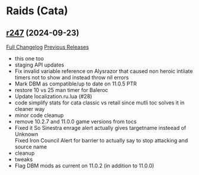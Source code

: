 # <DBM Mod> Raids (Cata)

## [r247](https://github.com/DeadlyBossMods/DBM-Cataclysm/tree/r247) (2024-09-23)
[Full Changelog](https://github.com/DeadlyBossMods/DBM-Cataclysm/compare/r245...r247) [Previous Releases](https://github.com/DeadlyBossMods/DBM-Cataclysm/releases)

- this one too  
- staging API updates  
- Fix invalid variable reference on Alysrazor that caused non heroic intiiate timers not to show and instead throw nil errors  
- Mark DBM as compatible/up to date on 11.0.5 PTR  
- restore 10 vs 25 man timer for Baleroc  
- Update localization.ru.lua (#28)  
- code simplify stats for cata classic vs retail since mutli toc solves it in cleaner way  
- minor code cleanup  
- remove 10.2.7 and 11.0.0 game versions from tocs  
- Fixed it So Sinestra enrage alert actually gives targetname insteead of Unknown  
    Fixed Iron Council Alert for barrier to actually say to stop attacking and source name  
- cleanup  
- tweaks  
- Flag DBM mods as current on 11.0.2 (in addition to 11.0.0)  
